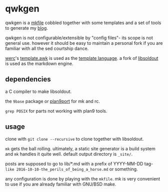 # qwkgen

qwkgen is a [mkfile][0] cobbled together with some templates and a set of tools to generate my [blog][1].

qwkgen is not configurable/extensible by "config files"- its scope is not general use. however it should be easy to maintain a personal fork if you are familiar with all the sed courtship dance.

[werc][2]'s [template.awk][3] is used as the [template language][4].
a fork of [libsoldout][5] is used as the markdown engine.

## dependencies

a C compiler to make libsoldout.

the `9base` package or [plan9port][6] for mk and rc.

`grep POSIX` for parts not working with plan9 tools.

## usage

clone with `git clone --recursive` to clone together with libsoldout.

`mk` gets the ball rolling. ultimately, a static site generator is a build system and `mk` handles it quite well. default output directory is `_site/`.

posts are supposed to go to lib/*.md with a prefix of YYYY-MM-DD tag- `like 2016-10-10-the_perils_of_being_a_horse.md` or something.

any configuration is done by playing with the `mkfile`. mk is very convenient to use if you are already familiar with GNU/BSD make.

[0]: http://doc.cat-v.org/plan_9/4th_edition/papers/mk
[1]: http://duck2.lt/
[2]: http://werc.cat-v.org/
[3]: https://github.com/libduck2/qwkgen/blob/master/bin/template.awk
[4]: http://werc.cat-v.org/docs/rc-template-lang
[5]: https://github.com/faelys/libsoldout
[6]: https://github.com/9fans/plan9port
